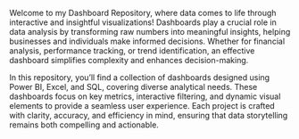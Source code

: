Welcome to my Dashboard Repository, where data comes to life through interactive and insightful visualizations! Dashboards play a crucial role in data analysis by transforming raw numbers into meaningful insights, helping businesses and individuals make informed decisions. Whether for financial analysis, performance tracking, or trend identification, an effective dashboard simplifies complexity and enhances decision-making.

In this repository, you’ll find a collection of dashboards designed using Power BI, Excel, and SQL, covering diverse analytical needs. These dashboards focus on key metrics, interactive filtering, and dynamic visual elements to provide a seamless user experience. Each project is crafted with clarity, accuracy, and efficiency in mind, ensuring that data storytelling remains both compelling and actionable.
